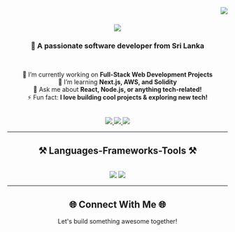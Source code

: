 <img align="right" src="https://visitor-badge.laobi.icu/badge?page_id=ysirunadeesha.ysirunadeesha" />

<h1 align="center">
    <img src="https://readme-typing-svg.herokuapp.com/?font=Righteous&size=35&center=true&vCenter=true&width=500&height=70&duration=4000&lines=Hi+There!+👋;+I'm+Yasiru+!!!;" />
</h1>

<h3 align="center">🚀 A passionate software developer from Sri Lanka</h3>

<br/>

<div align="center">
 
 🔭 I’m currently working on **Full-Stack Web Development Projects**  
 🌱 I’m learning **Next.js, AWS, and Solidity**  
 💬 Ask me about **React, Node.js, or anything tech-related!**  
 ⚡ Fun fact: **I love building cool projects & exploring new tech!**  

</div>

<br/>

<div align="center"> 
  <a href="mailto:yasirunadeesha8@gmail.com">
    <img src="https://img.shields.io/badge/Gmail-333333?style=for-the-badge&logo=gmail&logoColor=red" />
  </a>
  <a href="https://www.linkedin.com/in/ysirunadeesha" target="_blank">
    <img src="https://img.shields.io/badge/LinkedIn-0077B5?style=for-the-badge&logo=linkedin&logoColor=white" target="_blank" />
  </a>
  <a href="https://yyye.netlify.app" target="_blank">
     <img src="https://img.shields.io/badge/Portfolio-FF5722?style=for-the-badge&logo=todoist&logoColor=white" target="_blank" />
  </a>
</div>

---

<h2 align="center">⚒️ Languages-Frameworks-Tools ⚒️</h2>
<br/>
<div align="center">
    <img src="https://skillicons.dev/icons?i=react,html,css,vscode,github,tailwind,git" />
    <img src="https://skillicons.dev/icons?i=python,javascript,postgresql,java,nextjs,mysql" /><br>
</div>

---
<!--
<h2 align="center">🔥 GitHub Stats & Activity 🔥</h2>
<br/>

<div align="center">
  <img src="https://github-readme-streak-stats.herokuapp.com/?user=ysirunadeesha&theme=tokyonight&hide_border=true" alt="GitHub Streak" />
  <br/><br/>
  <img src="https://github-readme-stats.vercel.app/api?username=ysirunadeesha&show_icons=true&theme=tokyonight&hide_border=true" alt="GitHub Stats" />
  <br/><br/>
  <img src="https://github-readme-stats.vercel.app/api/top-langs/?username=ysirunadeesha&layout=compact&theme=tokyonight&hide_border=true" alt="Top Languages" />
</div>

---

<div align="center">
  <h2>🏆 GitHub Trophies 🏆</h2>
  <img src="https://github-profile-trophy.vercel.app/?username=ysirunadeesha&theme=tokyonight&no-frame=true&no-bg=true&margin-w=15&margin-h=15" />
</div>

---
-->

<div align="center">
  <h2>🌐 Connect With Me 🌐</h2>
  <p>Let's build something awesome together!</p>
</div>
